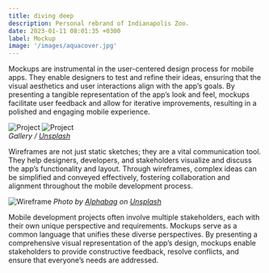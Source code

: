 ```yaml
---
title: diving deep
description: Personal rebrand of Indianapolis Zoo.
date: 2023-01-11 08:01:35 +0300
label: Mockup
image: '/images/aquacover.jpg'
---
```


Mockups are instrumental in the user-centered design process for mobile apps. They enable designers to test and refine their ideas, ensuring that the visual aesthetics and user interactions align with the app’s goals. By presenting a tangible representation of the app’s look and feel, mockups facilitate user feedback and allow for iterative improvements, resulting in a polished and engaging mobile experience.

<div class="page__gallery__wrapper">
  <div class="page__gallery__images">
    <img src="https://via.placeholder.com/1200x800" loading="lazy" alt="Project">
    <img src="https://via.placeholder.com/1200x800" loading="lazy" alt="Project">
  </div>
  <em>Gallery / <a href="https://via.placeholder.com/1200x800" target="_blank">Unsplash</a></em>
</div>

Wireframes are not just static sketches; they are a vital communication tool. They help designers, developers, and stakeholders visualize and discuss the app’s functionality and layout. Through wireframes, complex ideas can be simplified and conveyed effectively, fostering collaboration and alignment throughout the mobile development process.

![Wireframe](https://via.placeholder.com/1200x800)
*Photo by [Alphabag](https://via.placeholder.com/1200x800) on [Unsplash](https://via.placeholder.com/1200x800)*

Mobile development projects often involve multiple stakeholders, each with their own unique perspective and requirements. Mockups serve as a common language that unifies these diverse perspectives. By presenting a comprehensive visual representation of the app’s design, mockups enable stakeholders to provide constructive feedback, resolve conflicts, and ensure that everyone’s needs are addressed.